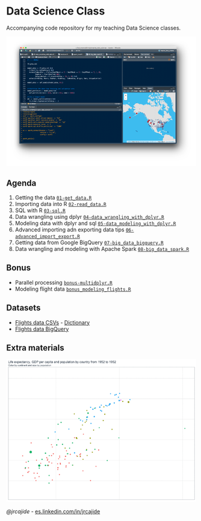 # Data Science Class
Accompanying code repository for my teaching Data Science classes.

![Rstudio](img/rstudio_ide.png "Rstudio")



## Agenda

1. Getting the data [`01-get_data.R`](01-get_data.R)
2. Importing data into R [`02-read_data.R`](02-read_data.R)
3. SQL with R [`03-sql.R`](03-sql.R)
4. Data wrangling using dplyr [`04-data_wrangling_with_dplyr.R`](04-data_wrangling_with_dplyr.R)
5. Modeling data with dplyr and sql [`05-data_modeling_with_dplyr.R`](05-data_modeling_with_dplyr.R)
6. Advanced importing adn exporting data tips [`06-advanced_import_export.R`](06-advanced_import_export.R)
7. Getting data from Google BigQuery [`07-big_data_bigquery.R`](07-big_data_bigquery.R)
8. Data wrangling and modeling with Apache Spark [`08-big_data_spark.R`](08-big_data_spark.R)

## Bonus
* Parallel processing [`bonus-multidplyr.R`](bonus-multidplyr.R)
* Modeling flight data [`bonus_modeling_flights.R`](bonus_modeling_flights.R) 

## Datasets
* [Flights data CSVs](http://stat-computing.org/dataexpo/2009/the-data.html) - [Dictionary](https://www.transtats.bts.gov/Fields.asp?Table_ID=236)
* [Flights data BigQuery](https://bigquery.cloud.google.com/table/datascience-open-data:flights.flights)

## Extra materials
![Rstudio](img/gapminder.gif "Rstudio")

*@jrcajide* - [es.linkedin.com/in/jrcajide
](http://es.linkedin.com/in/jrcajide
)